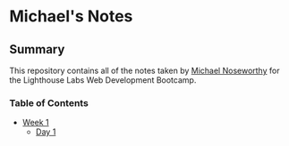 # Michael's Notes
## Summary
This repository contains all of the notes taken by [Michael Noseworthy](https://github.com/MPNose) for the Lighthouse Labs Web Development Bootcamp.
### Table of Contents
- [Week 1](/Week_1)
  - [Day 1](/Week_1/Day_1)